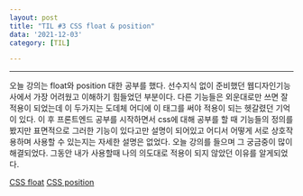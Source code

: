 ```yaml
---
layout: post
title: "TIL #3 CSS float & position"
data: '2021-12-03'
category: [TIL]

---
```


***
오늘 강의는 float와 position 대한 공부를 했다. 선수지식 없이 준비했던 웹디자인기능사에서 가장 어려웠고 이해하기 힘들었던 부분이다. 다른 기능들은 외운대로만 쓰면 잘 적용이 되었는데 이 두가지는 도데체 어디에 이 태그를 써야 적용이 되는 헷갈렸던 기억이 있다. 이 후 프론트엔드 공부를 시작하면서 css에 대해 공부를 할 때 기능들의 정의를 봤지만 표면적으로 그러한 기능이 있다고만 설명이 되어있고 어디서 어떻게 서로 상호작용하며 사용할 수 있는지는 자세한 설명은 없었다. 오늘 강의를 들으며 그 궁금중이 많이 해결되었다. 그동안 내가 사용할때 나의 의도대로 적용이 되지 않았던 이유를 알게되었다. 

<a href="/html&css/css_float">CSS float</a>
<a href="/html&css/css_position">CSS position</a>
